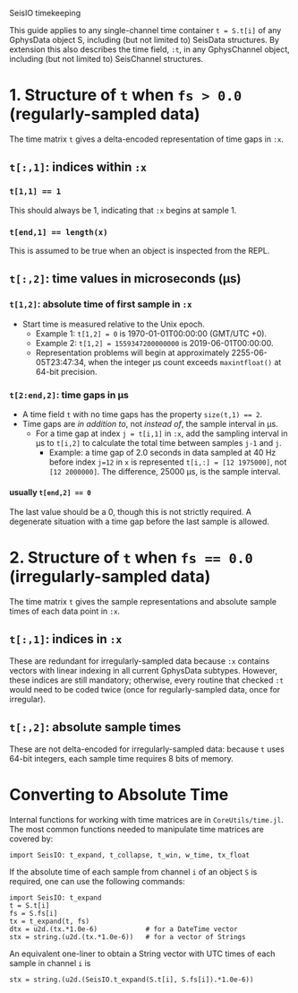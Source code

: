 SeisIO timekeeping

This guide applies to any single-channel time container `t = S.t[i]` of any GphysData object S, including (but not limited to) SeisData structures. By extension this also describes the time field, `:t`, in any GphysChannel object, including (but not limited to) SeisChannel structures.

# 1. Structure of `t` when `fs > 0.0` (regularly-sampled data)
The time matrix `t` gives a delta-encoded representation of time gaps in `:x`.

## `t[:,1]`: indices within `:x`

### `t[1,1] == 1`
This should always be 1, indicating that `:x` begins at sample 1.

### `t[end,1] == length(x)`
This is assumed to be true when an object is inspected from the REPL.

## `t[:,2]`: time values in **microseconds** (μs)

### `t[1,2]`: absolute time of first sample in `:x`
* Start time is measured relative to the Unix epoch.
  + Example 1: `t[1,2] = 0` is 1970-01-01T00:00:00 (GMT/UTC +0).
  + Example 2: `t[1,2] = 1559347200000000` is 2019-06-01T00:00:00.
  + Representation problems will begin at approximately 2255-06-05T23:47:34, when the integer μs count exceeds `maxintfloat()` at 64-bit precision.

### `t[2:end,2]`: time gaps in μs
* A time field `t` with no time gaps has the property `size(t,1) == 2`.
* Time gaps are *in addition to*, not *instead of*, the sample interval in μs.
  + For a time gap at index `j = t[i,1]` in `:x`, add the sampling interval in μs to `t[i,2]` to calculate the total time between samples `j-1` and `j`.
    - Example: a time gap of 2.0 seconds in data sampled at 40 Hz before index `j=12` in `x` is represented `t[i,:] = [12 1975000]`, not `[12 2000000]`. The difference, 25000 μs, is the sample interval.

#### usually `t[end,2] == 0`
The last value should be a 0, though this is not strictly required. A degenerate situation with a time gap before the last sample is allowed.

# 2. Structure of `t` when `fs == 0.0` (irregularly-sampled data)
The time matrix `t` gives the sample representations and absolute sample times of each data point in `:x`.

## `t[:,1]`: indices in `:x`
These are redundant for irregularly-sampled data because `:x` contains vectors with linear indexing in all current GphysData subtypes. However, these indices are still mandatory; otherwise, every routine that checked `:t` would need to be coded twice (once for regularly-sampled data, once for irregular).

## `t[:,2]`: absolute sample times
These are not delta-encoded for irregularly-sampled data: because `t` uses 64-bit integers, each sample time requires 8 bits of memory.

# Converting to Absolute Time
Internal functions for working with time matrices are in `CoreUtils/time.jl`. The most common functions needed to manipulate time matrices are covered by:

`import SeisIO: t_expand, t_collapse, t_win, w_time, tx_float`

If the absolute time of each sample from channel `i` of an object `S` is required, one can use the following commands:
```
import SeisIO: t_expand
t = S.t[i]
fs = S.fs[i]
tx = t_expand(t, fs)
dtx = u2d.(tx.*1.0e-6)            # for a DateTime vector
stx = string.(u2d.(tx.*1.0e-6))   # for a vector of Strings
```

An equivalent one-liner to obtain a String vector with UTC times of each sample in channel `i` is

`stx = string.(u2d.(SeisIO.t_expand(S.t[i], S.fs[i]).*1.0e-6))`
